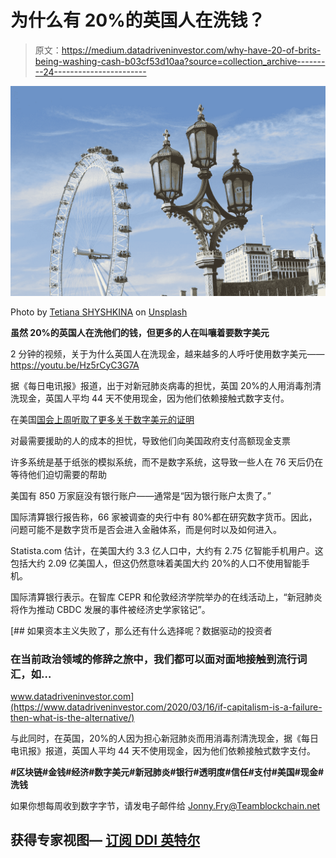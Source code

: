 # 为什么有 20%的英国人在洗钱？

> 原文：<https://medium.datadriveninvestor.com/why-have-20-of-brits-being-washing-cash-b03cf53d10aa?source=collection_archive---------24----------------------->

![](img/709b19d90f083f3be04986c4fd47c4ca.png)

Photo by [Tetiana SHYSHKINA](https://unsplash.com/@shyshkina?utm_source=medium&utm_medium=referral) on [Unsplash](https://unsplash.com?utm_source=medium&utm_medium=referral)

**虽然 20%的英国人在洗他们的钱，但更多的人在叫嚷着要数字美元**

2 分钟的视频，关于为什么英国人在洗现金，越来越多的人呼吁使用数字美元——https://youtu.be/Hz5rCyC3G7A

据《每日电讯报》报道，出于对新冠肺炎病毒的担忧，英国 20%的人用消毒剂清洗现金，英国人平均 44 天不使用现金，因为他们依赖接触式数字支付。

在美国[国会上周听取了更多关于数字美元的证明](https://www.pymnts.com/digital-payments/2020/experts-tell-congress-create-digital-dollar/?utm_campaign=Push%20Notifications&utm_medium=Push%20Notifications&utm_source=Push%20Notifications)

对最需要援助的人的成本的担忧，导致他们向美国政府支付高额现金支票

许多系统是基于纸张的模拟系统，而不是数字系统，这导致一些人在 76 天后仍在等待他们迫切需要的帮助

美国有 850 万家庭没有银行账户——通常是“因为银行账户太贵了。”

国际清算银行报告称，66 家被调查的央行中有 80%都在研究数字货币。因此，问题可能不是数字货币是否会进入金融体系，而是何时以及如何进入。

Statista.com 估计，在美国大约 3.3 亿人口中，大约有 2.75 亿智能手机用户。这包括大约 2.09 亿美国人，但这仍然意味着美国大约 20%的人口不使用智能手机。

国际清算银行表示。在智库 CEPR 和伦敦经济学院举办的在线活动上，“新冠肺炎将作为推动 CBDC 发展的事件被经济史学家铭记”。

[](https://www.datadriveninvestor.com/2020/03/16/if-capitalism-is-a-failure-then-what-is-the-alternative/) [## 如果资本主义失败了，那么还有什么选择呢？数据驱动的投资者

### 在当前政治领域的修辞之旅中，我们都可以面对面地接触到流行词汇，如…

www.datadriveninvestor.com](https://www.datadriveninvestor.com/2020/03/16/if-capitalism-is-a-failure-then-what-is-the-alternative/) 

与此同时，在英国，20%的人因为担心新冠肺炎而用消毒剂清洗现金，据《每日电讯报》报道，英国人平均 44 天不使用现金，因为他们依赖接触式数字支付。

**#区块链#金钱#经济#数字美元#新冠肺炎#银行#透明度#信任#支付#美国#现金#洗钱**

如果你想每周收到数字字节，请发电子邮件给 Jonny.Fry@Teamblockchain.net

## 获得专家视图— [订阅 DDI 英特尔](https://datadriveninvestor.com/ddi-intel)